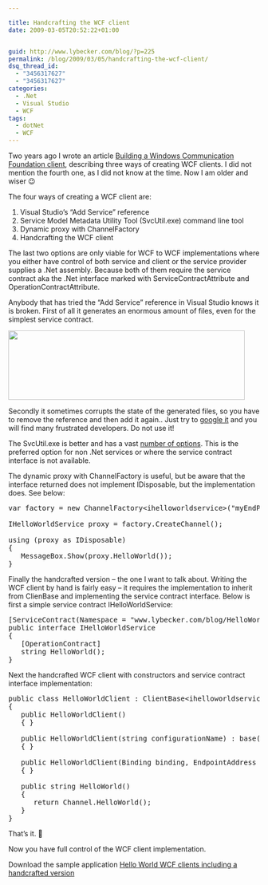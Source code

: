 ```yaml
---

title: Handcrafting the WCF client
date: 2009-03-05T20:52:22+01:00


guid: http://www.lybecker.com/blog/?p=225
permalink: /blog/2009/03/05/handcrafting-the-wcf-client/
dsq_thread_id:
  - "3456317627"
  - "3456317627"
categories:
  - .Net
  - Visual Studio
  - WCF
tags:
  - dotNet
  - WCF
---
```

Two years ago I wrote an article [Building a Windows Communication Foundation client](/blog/2007/01/18/building-a-windows-communication-foundation-client/), describing three ways of creating WCF clients. I did not mention the fourth one, as I did not know at the time. Now I am older and wiser 😉

The four ways of creating a WCF client are:

  1. Visual Studio’s &#8220;Add Service&#8221; reference
  2. Service Model Metadata Utility Tool (SvcUtil.exe) command line tool
  3. Dynamic proxy with ChannelFactory<tchannel></tchannel>
  4. Handcrafting the WCF client

The last two options are only viable for WCF to WCF implementations where you either have control of both service and client or the service provider supplies a .Net assembly. Because both of them require the service contract aka the .Net interface marked with ServiceContractAttribute and OperationContractAttribute.

Anybody that has tried the “Add Service” reference in Visual Studio knows it is broken. First of all it generates an enormous amount of files, even for the simplest service contract.

[<img loading="lazy" class="aligncenter size-full wp-image-228" title="Vistual Studio Add Service reference generated files" src="http://www.lybecker.com/blog/wp-content/uploads/addservicereferencegeneratedfiles.png" alt="" width="474" height="139" />](http://www.lybecker.com/blog/wp-content/uploads/addservicereferencegeneratedfiles.png)

Secondly it sometimes corrupts the state of the generated files, so you have to remove the reference and then add it again.. Just try to [google it](http://www.google.com/search?q=%22Add+Service+reference%22+not+working) and you will find many frustrated developers. Do not use it!

The SvcUtil.exe is better and has a vast [number of options](http://msdn.microsoft.com/en-us/library/aa347733.aspx). This is the preferred option for non .Net services or where the service contract interface is not available.

The dynamic proxy with ChannelFactory<tchannel> is useful, but be aware that the interface returned does not implement IDisposable, but the implementation does. See below:

<pre class="brush: csharp; title: ; notranslate" title="">var factory = new ChannelFactory&lt;ihelloworldservice&gt;("myEndPoint");

IHelloWorldService proxy = factory.CreateChannel();

using (proxy as IDisposable)
{
   MessageBox.Show(proxy.HelloWorld());
}
</pre>

Finally the handcrafted version – the one I want to talk about. Writing the WCF client by hand is fairly easy – it requires the implementation to inherit from ClienBase<tchannel> and implementing the service contract interface. Below is first a simple service contract IHelloWorldService:

<pre class="brush: csharp; title: ; notranslate" title="">[ServiceContract(Namespace = "www.lybecker.com/blog/HelloWorldService")]
public interface IHelloWorldService
{
   [OperationContract]
   string HelloWorld();
}
</pre>

Next the handcrafted WCF client with constructors and service contract interface implementation:

<pre class="brush: csharp; title: ; notranslate" title="">public class HelloWorldClient : ClientBase&lt;ihelloworldservice&gt;, IHelloWorldService
{
   public HelloWorldClient()
   { }

   public HelloWorldClient(string configurationName) : base(configurationName)
   { }

   public HelloWorldClient(Binding binding, EndpointAddress address) : base(binding, address)
   { }

   public string HelloWorld()
   {
      return Channel.HelloWorld();
   }
}
</pre>

That’s it. 🙂

Now you have full control of the WCF client implementation.

Download the sample application [Hello World WCF clients including a handcrafted version](http://www.lybecker.com/blog/wp-content/uploads/helloworldwcfwithhandcraftedclient.zip)</ihelloworldservice></tchannel></ihelloworldservice></tchannel>
